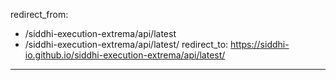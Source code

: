 redirect_from:
  - /siddhi-execution-extrema/api/latest
  - /siddhi-execution-extrema/api/latest/
redirect_to: https://siddhi-io.github.io/siddhi-execution-extrema/api/latest/
---

